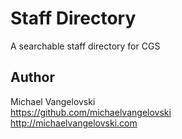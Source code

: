 

# Staff Directory

A searchable staff directory for CGS

Author
--------
Michael Vangelovski<br/>
<https://github.com/michaelvangelovski><br/>
<http://michaelvangelovski.com>

